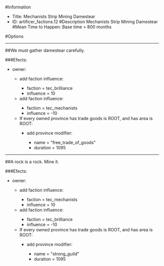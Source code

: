 #Information
 - Title: Mechanists Strip Mining Damestear
 - ID: artificer_factions.12
#Description
Mechanists Strip Mining Damestear
#Mean Time to Happen:
Base time = 800 months

#Options

___
##We must gather damestear carefully.

###Efects:<ul><li>owner:</li><ul><li>add faction influence:</li><ul><li>faction = tec_brilliance</li><li>influence = 10</li></ul><li>add faction influence:</li><ul><li>faction = tec_mechanists</li><li>influence = -10</li></ul><li>If every owned province has trade goods is ROOT, and  has area is ROOT:</li><ul><li>add province modifier:</li><ul><li>name = "free_trade_of_goods"</li><li>duration = 1095</li></ul></ul></ul></ul>

___
##A rock is a rock. Mine it.

###Efects:<ul><li>owner:</li><ul><li>add faction influence:</li><ul><li>faction = tec_mechanists</li><li>influence = 10</li></ul><li>add faction influence:</li><ul><li>faction = tec_brilliance</li><li>influence = -10</li></ul><li>If every owned province has trade goods is ROOT, and  has area is ROOT:</li><ul><li>add province modifier:</li><ul><li>name = "strong_guild"</li><li>duration = 1095</li></ul></ul></ul></ul>
